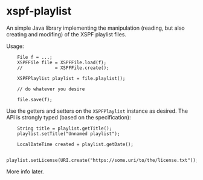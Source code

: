 # xspf-playlist

An simple Java library implementing the manipulation (reading, but also creating and modifing) of the XSPF playlist files.

Usage:
````
	File f = ...;
	XSPFFile file = XSPFFile.load(f);
	//            = XSPFFile.create();
	
	XSPFPlaylist playlist = file.playlist();

	// do whatever you desire
	
	file.save(f);
````

Use the getters and setters on the `XSPFPlaylist` instance as desired. The API is strongly typed (based on the specification):
````
	String title = playlist.getTitle();
	playlist.setTitle("Unnamed playlist");
	
	LocalDateTime created = playlist.getDate();

	playlist.setLicense(URI.create("https://some.uri/to/the/license.txt"));
````

More info later.
	
